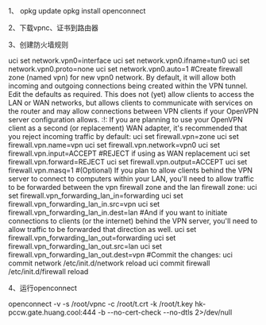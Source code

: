1、
opkg update
opkg install openconnect

2、下载vpnc、证书到路由器

3、创建防火墙规则

uci set network.vpn0=interface
uci set network.vpn0.ifname=tun0
uci set network.vpn0.proto=none
uci set network.vpn0.auto=1
#Create firewall zone (named vpn) for new vpn0 network. By default, it will allow both incoming and outgoing connections being created within the VPN tunnel. Edit the defaults as required. This does not (yet) allow clients to access the LAN or WAN networks, but allows clients to communicate with services on the router and may allow connections between VPN clients if your OpenVPN server configuration allows. :!: If you are planning to use your OpenVPN client as a second (or replacement) WAN adapter, it's recommended that you reject incoming traffic by default:
uci set firewall.vpn=zone
uci set firewall.vpn.name=vpn
uci set firewall.vpn.network=vpn0
uci set firewall.vpn.input=ACCEPT #REJECT if using as WAN replacement
uci set firewall.vpn.forward=REJECT
uci set firewall.vpn.output=ACCEPT
uci set firewall.vpn.masq=1
#(Optional) If you plan to allow clients behind the VPN server to connect to computers within your LAN, you'll need to allow traffic to be forwarded between the vpn firewall zone and the lan firewall zone:
uci set firewall.vpn_forwarding_lan_in=forwarding
uci set firewall.vpn_forwarding_lan_in.src=vpn
uci set firewall.vpn_forwarding_lan_in.dest=lan
#And if you want to initiate connections to clients (or the internet) behind the VPN server, you'll need to allow traffic to be forwarded that direction as well.
uci set firewall.vpn_forwarding_lan_out=forwarding
uci set firewall.vpn_forwarding_lan_out.src=lan
uci set firewall.vpn_forwarding_lan_out.dest=vpn
#Commit the changes:
uci commit network
/etc/init.d/network reload
uci commit firewall
/etc/init.d/firewall reload


4、运行openconnect

openconnect -v -s /root/vpnc -c /root/t.crt -k /root/t.key hk-pccw.gate.huang.cool:444
 -b --no-cert-check --no-dtls 2>/dev/null
